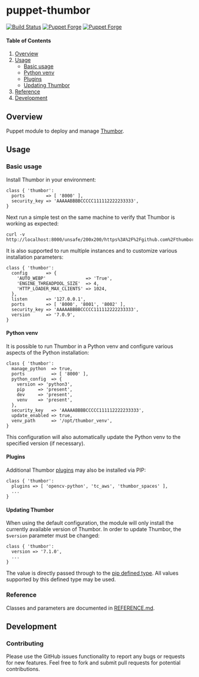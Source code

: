 # puppet-thumbor

[![Build Status](https://github.com/markt-de/puppet-thumbor/actions/workflows/ci.yaml/badge.svg)](https://github.com/markt-de/puppet-thumbor/actions/workflows/ci.yaml)
[![Puppet Forge](https://img.shields.io/puppetforge/v/fraenki/thumbor.svg)](https://forge.puppetlabs.com/fraenki/thumbor)
[![Puppet Forge](https://img.shields.io/puppetforge/dt/fraenki/thumbor.svg)](https://forge.puppetlabs.com/fraenki/thumbor)

#### Table of Contents

1. [Overview](#overview)
1. [Usage](#usage)
    - [Basic usage](#basic-usage)
    - [Python venv](#python-venv)
    - [Plugins](#plugins)
    - [Updating Thumbor](#updating-thumbor)
1. [Reference](#reference)
1. [Development](#development)

## Overview

Puppet module to deploy and manage [Thumbor](https://github.com/thumbor/thumbor/).

## Usage

### Basic usage

Install Thumbor in your environment:

```
class { 'thumbor':
  ports        => [ '8000' ],
  security_key => 'AAAAABBBBCCCCC111112222233333',
}
```

Next run a simple test on the same machine to verify that Thumbor is working as expected:

```
curl -v http://localhost:8000/unsafe/200x200/https%3A%2F%2Fgithub.com%2Fthumbor%2Fthumbor%2Fraw%2Fmaster%2Fexample.jpg
```

It is also supported to run multiple instances and to customize various installation parameters:

```
class { 'thumbor':
  config       => {
    'AUTO_WEBP'               => 'True',
    'ENGINE_THREADPOOL_SIZE'  => 4,
    'HTTP_LOADER_MAX_CLIENTS' => 1024,
  },
  listen       => '127.0.0.1',
  ports        => [ '8000', '8001', '8002' ],
  security_key => 'AAAAABBBBCCCCC111112222233333',
  version      => '7.0.9',
}
```

#### Python venv

It is possible to run Thumbor in a Python venv and configure various aspects of the Python installation:

```
class { 'thumbor':
  manage_python  => true,
  ports          => [ '8000' ],
  python_config  => {
    version => 'python3',
    pip     => 'present',
    dev     => 'present',
    venv    => 'present',
  },
  security_key   => 'AAAAABBBBCCCCC111112222233333',
  update_enabled => true,
  venv_path      => '/opt/thumbor_venv',
}
```

This configuration will also automatically update the Python venv to the specified version (if necessary).

#### Plugins

Additional Thumbor [plugins](https://thumbor.readthedocs.io/en/latest/plugins.html) may also be installed via PIP:

```
class { 'thumbor':
  plugins => [ 'opencv-python', 'tc_aws', 'thumbor_spaces' ],
  ...
}
```

#### Updating Thumbor

When using the default configuration, the module will only install the currently available version of Thumbor. In order to update Thumbor, the `$version` parameter must be changed:

```
class { 'thumbor':
  version => '7.1.0',
  ...
}
```

The value is directly passed through to the [pip defined type](https://github.com/voxpupuli/puppet-python/blob/master/REFERENCE.md#pythonpip). All values supported by this defined type may be used.

### Reference

Classes and parameters are documented in [REFERENCE.md](REFERENCE.md).

## Development

### Contributing

Please use the GitHub issues functionality to report any bugs or requests for new features. Feel free to fork and submit pull requests for potential contributions.
